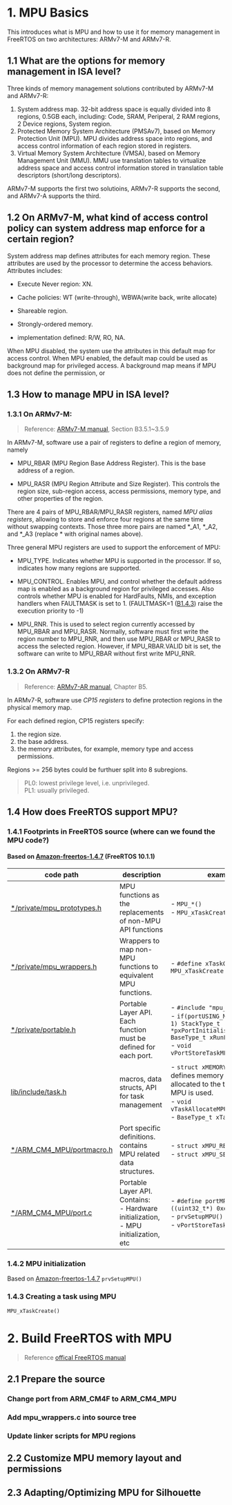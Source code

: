 
# 1. MPU Basics

This introduces what is MPU and how to use it for memory management in FreeRTOS on two architectures: ARMv7-M and ARMv7-R.


## 1.1 What are the options for memory management in ISA level?
Three kinds of memory management solutions contributed by ARMv7-M and ARMv7-R:

1. System address map. 32-bit address space is equally divided into 8 regions, 0.5GB each, including: Code, SRAM, Periperal, 2 RAM regions, 2 Device regions, System region.
2. Protected Memory System Architecture (PMSAv7), based on Memory Protection Unit (MPU). MPU divides address space into regions, and access control information of each region stored in registers.
3. Virtual Memory System Architecture (VMSA), based on Memory Management Unit (MMU). MMU use translation tables to virtualize address space and access control information stored in translation table descriptors (short/long descriptors).

ARMv7-M supports the first two solutioins, ARMv7-R supports the second, and ARMv7-A supports the third.

## 1.2 On ARMv7-M, what kind of access control policy can system address map enforce for a certain region?

System address map defines attributes for each memory region. These attributes are used by the processor to determine the access behaviors. Attributes includes:

- Execute Never region: XN.
- Cache policies: WT (write-through), WBWA(write back, write allocate)

- Shareable region.
- Strongly-ordered memory. 

- implementation defined: R/W, RO, NA.

When MPU disabled, the system use the attributes in this default map for access control. When MPU enabled, the default map could be used as background map for privileged access. A background map means if MPU does not define the permission, or 

## 1.3 How to manage MPU in ISA level?

### 1.3.1 On ARMv7-M:

> Reference: [ARMv7-M manual](manual/DDI0403E_B_armv7m_arm.pdf), Section B3.5.1~3.5.9

In ARMv7-M, software use a pair of registers to define a region of memory, namely

- MPU_RBAR (MPU Region Base Address Register). This is the base address of a region.

- MPU_RASR (MPU Region Attribute and Size Register). This controls the region size, sub-region access, access permissions, memory type, and other properties of the region.

There are 4 pairs of MPU_RBAR/MPU_RASR registers, named *MPU alias registers*, allowing to store and enforce four regions at the same time without swapping contexts. Those three more pairs are named *_A1, *_A2, and *_A3 (replace * with original names above).

Three general MPU registers are used to support the enforcement of MPU:

- MPU_TYPE. Indicates whether MPU is supported in the processor. If so, indicates how many regions are supported.

- MPU_CONTROL. Enables MPU, and control whether the default address map is enabled as a background region for privileged accesses. Also controls whether MPU is enabled for HardFaults, NMIs, and exception handlers when FAULTMASK is set to 1. (FAULTMASK=1 ([B1.4.3](manual/DDI0403E_B_armv7m_arm.pdf)) raise the execution priority to -1)

- MPU_RNR. This is used to select region currently accessed by MPU_RBAR and MPU_RASR. Normally, software must first write the region number to MPU_RNR, and then use MPU_RBAR or MPU_RASR to access the selected region. However, if MPU_RBAR.VALID bit is set, the software can write to MPU_RBAR without first write MPU_RNR.


### 1.3.2 On ARMv7-R

> Reference: [ARMv7-AR manual](manual/armv7ar-manual-0.DDI0406C_d.pdf), Chapter B5.

In ARMv7-R, software use *CP15 registers* to define protection regions in the physical memory map.

For each defined region, CP15 registers specify: 
1. the region size.
2. the base address.
3. the memory attributes, for example, memory type and access permissions. 

Regions >= 256 bytes could be furthuer split into 8 subregions.


> PL0: lowest privilege level, i.e. unprivileged. <br>
> PL1: usually privileged.


## 1.4 How does FreeRTOS support MPU?

### 1.4.1 Footprints in FreeRTOS source (where can we found the MPU code?)

#### Based on [Amazon-freertos-1.4.7](https://github.com/aws/amazon-freertos/tree/v1.4.7) (FreeRTOS 10.1.1)

| code path  | description | examples |
| ---       | ---        | ----   |
| [*/private/mpu_prototypes.h](https://github.com/aws/amazon-freertos/blob/v1.4.7/lib/include/private/mpu_prototypes.h) | MPU functions as the replacements of non-MPU API functions | - `MPU_*()` <br> - `MPU_xTaskCreate(...)` |
| [*/private/mpu_wrappers.h](https://github.com/aws/amazon-freertos/blob/v1.4.7/lib/include/private/mpu_wrappers.h) | Wrappers to map non-MPU functions to equivalent MPU functions. | - `#define xTaskCreate	MPU_xTaskCreate` |
| [*/private/portable.h](https://github.com/aws/amazon-freertos/blob/v1.4.7/lib/include/private/portable.h) | Portable Layer API. Each function must be defined for each port. | - `#include "mpu_wrappers.h"` <br> - `if(portUSING_MPU_WRAPPERS == 1) StackType_t *pxPortInitialiseStack(.., + BaseType_t xRunPrivileged )` <br> - `void vPortStoreTaskMPUSettings(...)`
| [lib/include/task.h](https://github.com/aws/amazon-freertos/blob/v1.4.7/lib/include/task.h) | macros, data structs, API for task management | - `struct xMEMORY_REGION`: defines memory ranges allocated to the task when an MPU is used. <br> - `void vTaskAllocateMPURegions(...)` <br> - `BaseType_t xTaskCreate(...)`
| [*/ARM_CM4_MPU/portmacro.h](https://github.com/aws/amazon-freertos/blob/v1.4.7/lib/FreeRTOS/portable/GCC/ARM_CM4_MPU/portmacro.h) | Port specific definitions. <br> contains MPU related data structures. | - `struct xMPU_REGION_REGISTERS` <br> - `struct xMPU_SETTINGS`
| [*/ARM_CM4_MPU/port.c](https://github.com/aws/amazon-freertos/blob/v1.4.7/lib/FreeRTOS/portable/GCC/ARM_CM4_MPU/port.c) | Portable Layer API. Contains: <br> - Hardware initialization, <br> - MPU initialization, etc  | - `#define portMPU_TYPE_REG (*((uint32_t*) 0xe000ed90))` <br> - `prvSetupMPU()` <br> - `vPortStoreTaskMPUSettings()` |

### 1.4.2 MPU initialization
Based on [Amazon-freertos-1.4.7](https://github.com/aws/amazon-freertos/tree/v1.4.7) 
`prvSetupMPU()`

### 1.4.3 Creating a task using MPU
`MPU_xTaskCreate()`


# 2. Build FreeRTOS with MPU

> Reference [offical FreeRTOS manual](https://www.freertos.org/FreeRTOS-MPU-memory-protection-unit.html)

## 2.1 Prepare the source

### Change port from ARM_CM4F to ARM_CM4_MPU

### Add mpu_wrappers.c into source tree

### Update linker scripts for MPU regions


## 2.2 Customize MPU memory layout and permissions

## 2.3 Adapting/Optimizing MPU for Silhouette


